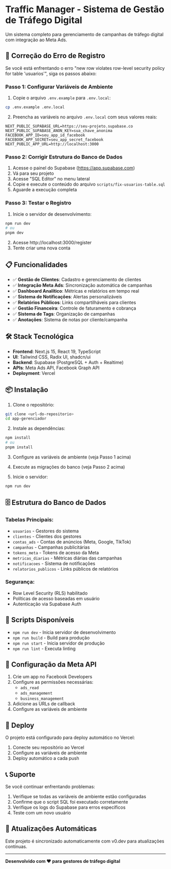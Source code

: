 # Traffic Manager - Sistema de Gestão de Tráfego Digital

Um sistema completo para gerenciamento de campanhas de tráfego digital com integração ao Meta Ads.

## 🚨 Correção do Erro de Registro

Se você está enfrentando o erro "new row violates row-level security policy for table 'usuarios'", siga os passos abaixo:

### Passo 1: Configurar Variáveis de Ambiente

1. Copie o arquivo `.env.example` para `.env.local`:
```bash
cp .env.example .env.local
```

2. Preencha as variáveis no arquivo `.env.local` com seus valores reais:
```env
NEXT_PUBLIC_SUPABASE_URL=https://seu-projeto.supabase.co
NEXT_PUBLIC_SUPABASE_ANON_KEY=sua_chave_anonima
FACEBOOK_APP_ID=seu_app_id_facebook
FACEBOOK_APP_SECRET=seu_app_secret_facebook
NEXT_PUBLIC_APP_URL=http://localhost:3000
```

### Passo 2: Corrigir Estrutura do Banco de Dados

1. Acesse o painel do Supabase (https://app.supabase.com)
2. Vá para seu projeto
3. Acesse "SQL Editor" no menu lateral
4. Copie e execute o conteúdo do arquivo `scripts/fix-usuarios-table.sql`
5. Aguarde a execução completa

### Passo 3: Testar o Registro

1. Inicie o servidor de desenvolvimento:
```bash
npm run dev
# ou
pnpm dev
```

2. Acesse http://localhost:3000/register
3. Tente criar uma nova conta

## 📋 Funcionalidades

- ✅ **Gestão de Clientes**: Cadastro e gerenciamento de clientes
- ✅ **Integração Meta Ads**: Sincronização automática de campanhas
- ✅ **Dashboard Analítico**: Métricas e relatórios em tempo real
- ✅ **Sistema de Notificações**: Alertas personalizáveis
- ✅ **Relatórios Públicos**: Links compartilháveis para clientes
- ✅ **Gestão Financeira**: Controle de faturamento e cobrança
- ✅ **Sistema de Tags**: Organização de campanhas
- ✅ **Anotações**: Sistema de notas por cliente/campanha

## 🛠️ Stack Tecnológica

- **Frontend**: Next.js 15, React 19, TypeScript
- **UI**: Tailwind CSS, Radix UI, shadcn/ui
- **Backend**: Supabase (PostgreSQL + Auth + Realtime)
- **APIs**: Meta Ads API, Facebook Graph API
- **Deployment**: Vercel

## 📦 Instalação

1. Clone o repositório:
```bash
git clone <url-do-repositorio>
cd app-gerenciador
```

2. Instale as dependências:
```bash
npm install
# ou
pnpm install
```

3. Configure as variáveis de ambiente (veja Passo 1 acima)

4. Execute as migrações do banco (veja Passo 2 acima)

5. Inicie o servidor:
```bash
npm run dev
```

## 🗄️ Estrutura do Banco de Dados

### Tabelas Principais:
- `usuarios` - Gestores do sistema
- `clientes` - Clientes dos gestores
- `contas_ads` - Contas de anúncios (Meta, Google, TikTok)
- `campanhas` - Campanhas publicitárias
- `tokens_meta` - Tokens de acesso da Meta
- `metricas_diarias` - Métricas diárias das campanhas
- `notificacoes` - Sistema de notificações
- `relatorios_publicos` - Links públicos de relatórios

### Segurança:
- Row Level Security (RLS) habilitado
- Políticas de acesso baseadas em usuário
- Autenticação via Supabase Auth

## 🔧 Scripts Disponíveis

- `npm run dev` - Inicia servidor de desenvolvimento
- `npm run build` - Build para produção
- `npm run start` - Inicia servidor de produção
- `npm run lint` - Executa linting

## 📝 Configuração da Meta API

1. Crie um app no Facebook Developers
2. Configure as permissões necessárias:
   - `ads_read`
   - `ads_management`
   - `business_management`
3. Adicione as URLs de callback
4. Configure as variáveis de ambiente

## 🚀 Deploy

O projeto está configurado para deploy automático no Vercel:

1. Conecte seu repositório ao Vercel
2. Configure as variáveis de ambiente
3. Deploy automático a cada push

## 📞 Suporte

Se você continuar enfrentando problemas:

1. Verifique se todas as variáveis de ambiente estão configuradas
2. Confirme que o script SQL foi executado corretamente
3. Verifique os logs do Supabase para erros específicos
4. Teste com um novo usuário

## 🔄 Atualizações Automáticas

Este projeto é sincronizado automaticamente com v0.dev para atualizações contínuas.

---

**Desenvolvido com ❤️ para gestores de tráfego digital**
